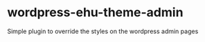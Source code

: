 wordpress-ehu-theme-admin
=========================

Simple plugin to override the styles on the wordpress admin pages
